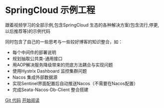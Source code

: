 
# SpringCloud 示例工程

跟着视频学习的全部示例,包含SpringCloud 生态的各种解决方案(包含流行,停更,以后推荐等)的示例代码

同时包含了自己的一些思考与一些较好博客的知识整合，如：

- 每个中间件的部署说明
- 规划抽取公共类-通用接口
- 用AOP解决服务降级带来的兜底方法耦合与实现问题
- 使用Hystrix Dashboard 监控集群问题
- Nacos 集成外部数据源
- 实现Sentinel界面配置后自动推送Nacos（不需要在Nacos配置）
- 完成Seata-Nacos-Db-Client 整合搭建


[Git 代码](https://gitee.com/pocg/spring-cloud-demo)
[开始阅读](tips.md)

